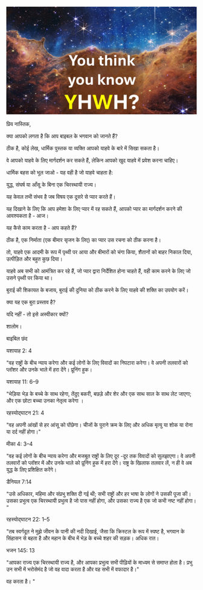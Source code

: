 ![Video cover image](./cover.jpg)

प्रिय नास्तिक,

क्या आपको लगता है कि आप बाइबल के भगवान को जानते हैं?

ठीक है, कोई लेख, धार्मिक पुस्तक या व्यक्ति आपको याहवे के बारे में सिखा सकता है।

वे आपको याहवे के लिए मार्गदर्शन कर सकते हैं, लेकिन आपको खुद याहवे में प्रवेश करना चाहिए।

धार्मिक बहस को भूल जाओ - यह वही है जो याहवे चाहता है:

युद्ध, संघर्ष या आँसू के बिना एक चिरस्थायी राज्य।

यह केवल तभी संभव है जब विषय एक दूसरे से प्यार करते हैं।

यह दिखाने के लिए कि आप हमेशा के लिए प्यार में रह सकते हैं, आपको प्यार का मार्गदर्शन करने की आवश्यकता है - आज।

यह कैसे काम करता है - आप कहते हैं?

ठीक है, एक निर्माता (एक बीमार सृजन के लिए) का प्यार उस रचना को ठीक करना है।

तो, याहवे एक आदमी के रूप में पृथ्वी पर आया और बीमारों को चंगा किया, शैतानों को बाहर निकाल दिया, उत्पीड़ित और बहुत कुछ दिया।

याहवे अब सभी को आमंत्रित कर रहे हैं, जो प्यार द्वारा निर्देशित होना चाहते हैं, वही काम करने के लिए जो उसने पृथ्वी पर किया था।

बुराई की शिकायत के बजाय, बुराई की दुनिया को ठीक करने के लिए याहवे की शक्ति का उपयोग करें।

क्या यह एक बुरा प्रस्ताव है?

यदि नहीं - तो इसे अस्वीकार क्यों?

शालोम।

बाइबिल छंद

  यशायाह 2: 4

"वह राष्ट्रों के बीच न्याय करेगा और कई लोगों के लिए विवादों का निपटारा करेगा। वे अपनी तलवारों को प्लॉशर और उनके भाले में हरा देंगे। प्रूनिंग हुक।

यशायाह 11: 6–9

"भेड़िया भेड़ के बच्चे के साथ रहेगा, तेंदुए बकरी, बछड़े और शेर और एक साथ साल के साथ लेट जाएगा; और एक छोटा बच्चा उनका नेतृत्व करेगा ।

रहस्योद्घाटन 21: 4

"वह अपनी आंखों से हर आंसू को पोंछेगा। चीजों के पुराने क्रम के लिए और अधिक मृत्यु या शोक या रोना या दर्द नहीं होगा।"

मीका 4: 3–4

"वह कई लोगों के बीच न्याय करेगा और मजबूत राष्ट्रों के लिए दूर -दूर तक विवादों को सुलझाएगा। वे अपनी तलवारों को प्लॉशर में और उनके भाले को प्रूनिंग हुक में हरा देंगे। राष्ट्र के खिलाफ तलवार लें, न ही वे अब युद्ध के लिए प्रशिक्षित करेंगे।

डैनियल 7:14

"उसे अधिकार, महिमा और संप्रभु शक्ति दी गई थी; सभी राष्ट्रों और हर भाषा के लोगों ने उसकी पूजा की। उसका प्रभुत्व एक चिरस्थायी प्रभुत्व है जो पास नहीं होगा, और उसका राज्य है एक जो कभी नष्ट नहीं होगा। ”

रहस्योद्घाटन 22: 1–5

"तब स्वर्गदूत ने मुझे जीवन के पानी की नदी दिखाई, जैसा कि क्रिस्टल के रूप में स्पष्ट है, भगवान के सिंहासन से बहता है और महान के बीच में भेड़ के बच्चे शहर की सड़क। अधिक रात।

भजन 145: 13

"आपका राज्य एक चिरस्थायी राज्य है, और आपका प्रभुत्व सभी पीढ़ियों के माध्यम से समाप्त होता है। प्रभु उन सभी में भरोसेमंद है जो वह वादा करता है और वह सभी में वफादार है।"

वह करता है। "